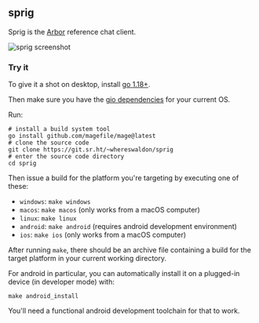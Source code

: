 ## sprig

Sprig is the [Arbor](https://arbor.chat) reference chat client.

![sprig screenshot](https://git.sr.ht/~whereswaldon/sprig/blob/main/img/screenshot.png)

### Try it

To give it a shot on desktop, install [go 1.18+](https://golang.org/dl).

Then make sure you have the
[gio dependencies](https://gioui.org/doc/install#linux) for your current OS.

Run:

```
# install a build system tool
go install github.com/magefile/mage@latest
# clone the source code
git clone https://git.sr.ht/~whereswaldon/sprig
# enter the source code directory
cd sprig
```

Then issue a build for the platform you're targeting by executing one of these:

- `windows`: `make windows`
- `macos`: `make macos` (only works from a macOS computer)
- `linux`: `make linux`
- `android`: `make android` (requires android development environment)
- `ios`: `make ios` (only works from a macOS computer)

After running `make`, there should be an archive file containing a build for the
target platform in your current working directory.

For android in particular, you can automatically install it on a plugged-in
device (in developer mode) with:

```
make android_install
```

You'll need a functional android development toolchain for that to work.
